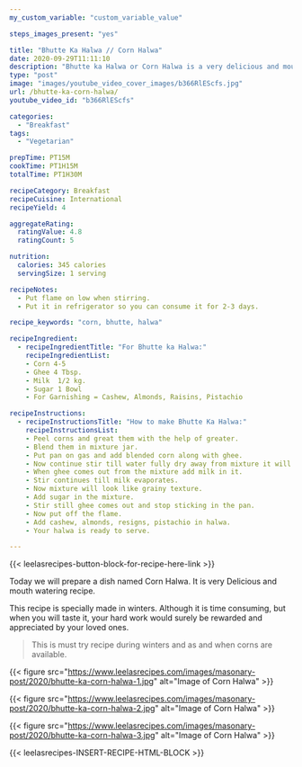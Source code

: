 ```yaml
---
my_custom_variable: "custom_variable_value"

steps_images_present: "yes"

title: "Bhutte Ka Halwa // Corn Halwa"
date: 2020-09-29T11:11:10
description: "Bhutte ka Halwa or Corn Halwa is a very delicious and mouth-watering recipe. This dish is usually made in winters."
type: "post"
image: "images/youtube_video_cover_images/b366RlEScfs.jpg"
url: /bhutte-ka-corn-halwa/
youtube_video_id: "b366RlEScfs"

categories: 
  - "Breakfast"
tags:
  - "Vegetarian"

prepTime: PT15M
cookTime: PT1H15M
totalTime: PT1H30M

recipeCategory: Breakfast
recipeCuisine: International
recipeYield: 4

aggregateRating:
  ratingValue: 4.8
  ratingCount: 5

nutrition:
  calories: 345 calories
  servingSize: 1 serving

recipeNotes: 
  - Put flame on low when stirring.
  - Put it in refrigerator so you can consume it for 2-3 days.

recipe_keywords: "corn, bhutte, halwa"

recipeIngredient:
  - recipeIngredientTitle: "For Bhutte ka Halwa:"
    recipeIngredientList: 
    - Corn 4-5 
    - Ghee 4 Tbsp.
    - Milk  1/2 kg.
    - Sugar 1 Bowl
    - For Garnishing = Cashew, Almonds, Raisins, Pistachio

recipeInstructions:
  - recipeInstructionsTitle: "How to make Bhutte Ka Halwa:"
    recipeInstructionsList:
    - Peel corns and great them with the help of greater.
    - Blend them in mixture jar.
    - Put pan on gas and add blended corn along with ghee.
    - Now continue stir till water fully dry away from mixture it will take at least hour or so.
    - When ghee comes out from the mixture add milk in it.
    - Stir continues till milk evaporates.
    - Now mixture will look like grainy texture.
    - Add sugar in the mixture.
    - Stir still ghee comes out and stop sticking in the pan.
    - Now put off the flame.
    - Add cashew, almonds, resigns, pistachio in halwa.
    - Your halwa is ready to serve.

---
```


{{< leelasrecipes-button-block-for-recipe-here-link >}}

Today we will prepare a dish named Corn Halwa. It is very Delicious and mouth watering recipe. 

This recipe is specially made in winters. Although it is time consuming, but when you will taste it, your hard work would surely be rewarded and appreciated by your loved ones. 

> This is must try recipe during winters and as and when corns are available.

{{< figure src="https://www.leelasrecipes.com/images/masonary-post/2020/bhutte-ka-corn-halwa-1.jpg" alt="Image of Corn Halwa" >}}

{{< figure src="https://www.leelasrecipes.com/images/masonary-post/2020/bhutte-ka-corn-halwa-2.jpg" alt="Image of Corn Halwa" >}}

{{< figure src="https://www.leelasrecipes.com/images/masonary-post/2020/bhutte-ka-corn-halwa-3.jpg" alt="Image of Corn Halwa" >}}

{{< leelasrecipes-INSERT-RECIPE-HTML-BLOCK >}}

